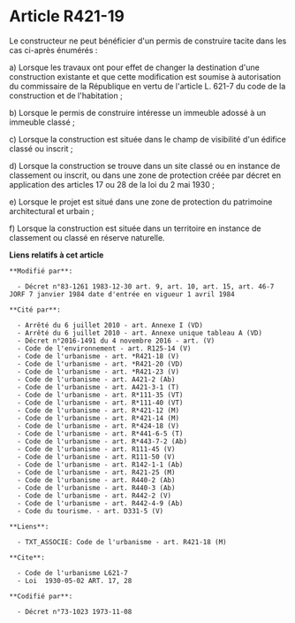 # Article R421-19

Le constructeur ne peut bénéficier d'un permis de construire tacite dans les cas ci-après énumérés :

a) Lorsque les travaux ont pour effet de changer la destination d'une construction existante et que cette modification est
soumise à autorisation du commissaire de la République en vertu de l'article L. 621-7 du code de la construction et de
l'habitation ;

b) Lorsque le permis de construire intéresse un immeuble adossé à un immeuble classé ;

c) Lorsque la construction est située dans le champ de visibilité d'un édifice classé ou inscrit ;

d) Lorsque la construction se trouve dans un site classé ou en instance de classement ou inscrit, ou dans une zone de
protection créée par décret en application des articles 17 ou 28 de la loi du 2 mai 1930 ;

e) Lorsque le projet est situé dans une zone de protection du patrimoine architectural et urbain ;

f) Lorsque la construction est située dans un territoire en instance de classement ou classé en réserve naturelle.

**Liens relatifs à cet article**

	**Modifié par**:

	  - Décret n°83-1261 1983-12-30 art. 9, art. 10, art. 15, art. 46-7 JORF 7 janvier 1984 date d'entrée en vigueur 1 avril 1984

	**Cité par**:

	  - Arrêté du 6 juillet 2010 - art. Annexe I (VD)
	  - Arrêté du 6 juillet 2010 - art. Annexe unique tableau A (VD)
	  - Décret n°2016-1491 du 4 novembre 2016 - art. (V)
	  - Code de l'environnement - art. R125-14 (V)
	  - Code de l'urbanisme - art. *R421-18 (V)
	  - Code de l'urbanisme - art. *R421-20 (VD)
	  - Code de l'urbanisme - art. *R421-23 (V)
	  - Code de l'urbanisme - art. A421-2 (Ab)
	  - Code de l'urbanisme - art. A421-3-1 (T)
	  - Code de l'urbanisme - art. R*111-35 (VT)
	  - Code de l'urbanisme - art. R*111-40 (VT)
	  - Code de l'urbanisme - art. R*421-12 (M)
	  - Code de l'urbanisme - art. R*421-14 (M)
	  - Code de l'urbanisme - art. R*424-18 (V)
	  - Code de l'urbanisme - art. R*441-6-5 (T)
	  - Code de l'urbanisme - art. R*443-7-2 (Ab)
	  - Code de l'urbanisme - art. R111-45 (V)
	  - Code de l'urbanisme - art. R111-50 (V)
	  - Code de l'urbanisme - art. R142-1-1 (Ab)
	  - Code de l'urbanisme - art. R421-25 (M)
	  - Code de l'urbanisme - art. R440-2 (Ab)
	  - Code de l'urbanisme - art. R440-3 (Ab)
	  - Code de l'urbanisme - art. R442-2 (V)
	  - Code de l'urbanisme - art. R442-4-9 (Ab)
	  - Code du tourisme. - art. D331-5 (V)

	**Liens**:

	  - TXT_ASSOCIE: Code de l'urbanisme - art. R421-18 (M)

	**Cite**:

	  - Code de l'urbanisme L621-7
	  - Loi  1930-05-02 ART. 17, 28

	**Codifié par**:

	  - Décret n°73-1023 1973-11-08
